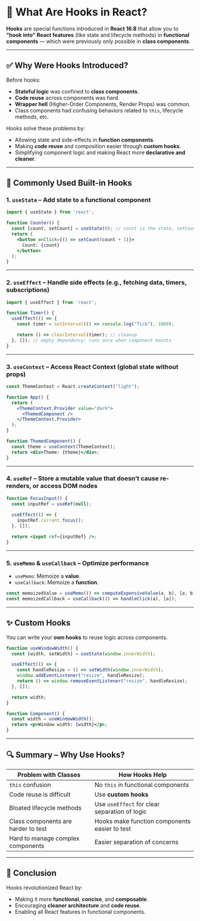
# 📌 What Are Hooks in React?

**Hooks** are special functions introduced in **React 16.8** that allow you to **"hook into" React features** (like state and lifecycle methods) in **functional components** — which were previously only possible in **class components**.

---

## ✅ Why Were Hooks Introduced?

Before hooks:

* **Stateful logic** was confined to **class components**.
* **Code reuse** across components was hard.
* **Wrapper hell** (Higher-Order Components, Render Props) was common.
* Class components had confusing behaviors related to `this`, lifecycle methods, etc.

Hooks solve these problems by:

* Allowing state and side-effects in **function components**.
* Making **code reuse** and composition easier through **custom hooks**.
* Simplifying component logic and making React more **declarative and cleaner**.

---

## 🧠 Commonly Used Built-in Hooks

### 1. `useState` – Add state to a functional component

```jsx
import { useState } from 'react';

function Counter() {
  const [count, setCount] = useState(0); // count is the state, setCount is the updater
  return (
    <button onClick={() => setCount(count + 1)}>
      Count: {count}
    </button>
  );
}
```

---

### 2. `useEffect` – Handle side effects (e.g., fetching data, timers, subscriptions)

```jsx
import { useEffect } from 'react';

function Timer() {
  useEffect(() => {
    const timer = setInterval(() => console.log("Tick"), 1000);

    return () => clearInterval(timer); // cleanup
  }, []); // empty dependency: runs once when component mounts
}
```

---

### 3. `useContext` – Access React Context (global state without props)

```jsx
const ThemeContext = React.createContext("light");

function App() {
  return (
    <ThemeContext.Provider value="dark">
      <ThemedComponent />
    </ThemeContext.Provider>
  );
}

function ThemedComponent() {
  const theme = useContext(ThemeContext);
  return <div>Theme: {theme}</div>;
}
```

---

### 4. `useRef` – Store a mutable value that doesn’t cause re-renders, or access DOM nodes

```jsx
function FocusInput() {
  const inputRef = useRef(null);
  
  useEffect(() => {
    inputRef.current.focus();
  }, []);

  return <input ref={inputRef} />;
}
```

---

### 5. `useMemo` & `useCallback` – Optimize performance

* `useMemo`: Memoize a **value**.
* `useCallback`: Memoize a **function**.

```jsx
const memoizedValue = useMemo(() => computeExpensiveValue(a, b), [a, b]);
const memoizedCallback = useCallback(() => handleClick(a), [a]);
```

---

## ✨ Custom Hooks

You can write your **own hooks** to reuse logic across components.

```jsx
function useWindowWidth() {
  const [width, setWidth] = useState(window.innerWidth);

  useEffect(() => {
    const handleResize = () => setWidth(window.innerWidth);
    window.addEventListener("resize", handleResize);
    return () => window.removeEventListener("resize", handleResize);
  }, []);

  return width;
}

function Component() {
  const width = useWindowWidth();
  return <p>Window width: {width}</p>;
}
```

---

## 🔍 Summary – Why Use Hooks?

| Problem with Classes                | How Hooks Help                                |
| ----------------------------------- | --------------------------------------------- |
| `this` confusion                    | No `this` in functional components            |
| Code reuse is difficult             | Use **custom hooks**                          |
| Bloated lifecycle methods           | Use `useEffect` for clear separation of logic |
| Class components are harder to test | Hooks make function components easier to test |
| Hard to manage complex components   | Easier separation of concerns                 |

---

## 🚀 Conclusion

Hooks revolutionized React by:

* Making it more **functional**, **concise**, and **composable**.
* Encouraging **cleaner architecture** and **code reuse**.
* Enabling all React features in functional components.